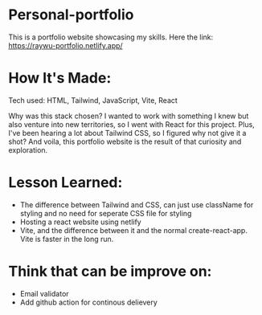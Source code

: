 # Personal-portfolio

This is a portfolio website showcasing my skills. Here the link: https://raywu-portfolio.netlify.app/

# How It's Made: #

Tech used: HTML, Tailwind, JavaScript, Vite, React

Why was this stack chosen?
I wanted to work with something I knew but also venture into new territories, so I went with React for this project. Plus, I've been hearing a lot about Tailwind CSS, so I figured why not give it a shot? And voila, this portfolio website is the result of that curiosity and exploration.

# Lesson Learned: #
* The difference between Tailwind and CSS, can just use className for styling and no need for seperate CSS file for styling 
* Hosting a react website using netlify
* Vite, and the difference between it and the normal create-react-app. Vite is faster in the long run.

# Think that can be improve on: #
* Email validator
* Add github action for continous delievery

